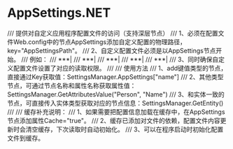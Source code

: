 # AppSettings.NET

/// 提供对自定义应用程序配置文件的访问（支持深层节点）
/// 1、必须在配置文件Web.config中的节点AppSettings添加自定义配置的物理路径，key="AppSettingsPath"。
/// 2、自定义配置文件必须是以AppSettings节点开始。
/// 例如：
/// ***|<?xml version="1.0"?>
/// ***|<appSettings>
/// ***|     <add key="name" value="zhangsan" />
/// ***|     <Person Name="张三" Age="18" Height="185" />
/// ***|</appSettings>
/// 3、同时确保自定义配置文件设置了对应的读取权限。
/// 
/// 使用方法
/// 1、add键值类型的节点，直接通过Key获取值：SettingsManager.AppSettings["name"]
/// 2、其他类型节点，可通过节点名称和属性名称获取属性值：SettingsManager.GetAttributesValue("Person", "Name")
/// 3、和实体一致的节点，可直接传入实体类型获取对应的节点信息：SettingsManager.GetEntity<Person>()
/// 
/// 缓存补充说明：
/// 1、如果需要把配置信息加载在缓存中，在AppSettings节点添加属性Cache="true"。
/// 2、缓存已添加对文件的依赖，配置文件内容更新时会清空缓存，下次读取时自动初始化。
/// 3、可以在程序启动时初始化配置文件到缓存。
